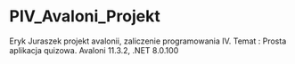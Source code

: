 # PIV_Avaloni_Projekt
Eryk Juraszek projekt avalonii, zaliczenie programowania IV. Temat : Prosta aplikacja quizowa. Avaloni 11.3.2, .NET 8.0.100
